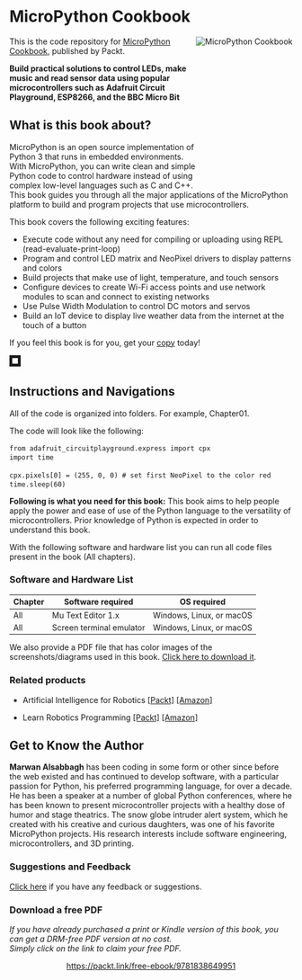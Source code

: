 # MicroPython Cookbook

<a href="https://www.packtpub.com/in/application-development/micropython-cookbook?utm_source=github&utm_medium=repository&utm_campaign=9781838649951 "><img src="https://www.packtpub.com/media/catalog/product/cache/e4d64343b1bc593f1c5348fe05efa4a6/1/2/1234_b13911.png" alt="MicroPython Cookbook" height="256px" align="right"></a>

This is the code repository for [MicroPython Cookbook](https://www.packtpub.com/in/application-development/micropython-cookbook?utm_source=github&utm_medium=repository&utm_campaign=), published by Packt.

**Build practical solutions to control LEDs, make music and read sensor data using popular microcontrollers such as Adafruit Circuit Playground, ESP8266, and the BBC Micro Bit**

## What is this book about?
MicroPython is an open source implementation of Python 3 that runs in embedded environments. With MicroPython, you can write clean and simple Python code to control hardware instead of using complex low-level languages such as C and C++. This book guides you through all the major applications of the MicroPython platform to build and program projects that use microcontrollers.

This book covers the following exciting features:
* Execute code without any need for compiling or uploading using REPL (read-evaluate-print-loop)
* Program and control LED matrix and NeoPixel drivers to display patterns and colors
* Build projects that make use of light, temperature, and touch sensors
* Configure devices to create Wi-Fi access points and use network modules to scan and connect to existing networks
* Use Pulse Width Modulation to control DC motors and servos
* Build an IoT device to display live weather data from the internet at the touch of a button

If you feel this book is for you, get your [copy](https://www.amazon.com/dp/1838649956) today!

<a href="https://www.packtpub.com/?utm_source=github&utm_medium=banner&utm_campaign=GitHubBanner"><img src="https://raw.githubusercontent.com/PacktPublishing/GitHub/master/GitHub.png" 
alt="https://www.packtpub.com/" border="5" /></a>

## Instructions and Navigations
All of the code is organized into folders. For example, Chapter01.

The code will look like the following:
```
from adafruit_circuitplayground.express import cpx
import time

cpx.pixels[0] = (255, 0, 0) # set first NeoPixel to the color red
time.sleep(60)
```

**Following is what you need for this book:**
This book aims to help people apply the power and ease of use of the Python language to the versatility of microcontrollers. Prior knowledge of Python is expected in order to understand this book.

With the following software and hardware list you can run all code files present in the book (All chapters).
### Software and Hardware List
| Chapter | Software required | OS required |
| -------- | ------------------------------------ | ----------------------------------- |
| All | Mu Text Editor 1.x | Windows, Linux, or macOS |
| All | Screen terminal emulator | Windows, Linux, or macOS |

We also provide a PDF file that has color images of the screenshots/diagrams used in this book. [Click here to download it](https://www.packtpub.com/sites/default/files/downloads/9781838649951_ColorImages.pdf).

### Related products
* Artificial Intelligence for Robotics [[Packt]](https://www.packtpub.com/in/hardware-and-creative/artificial-intelligence-robotics?utm_source=github&utm_medium=repository&utm_campaign=) [[Amazon]](https://www.amazon.com/dp/1788835441)

* Learn Robotics Programming [[Packt]](https://www.packtpub.com/hardware-and-creative/learn-robotics-programming?utm_source=github&utm_medium=repository&utm_campaign=) [[Amazon]](https://www.amazon.com/dp/1789340748)

## Get to Know the Author
**Marwan Alsabbagh**
has been coding in some form or other since before the web existed and has continued to develop software, with a particular passion for Python, his preferred programming language, for over a decade. He has been a speaker at a number of global Python conferences, where he has been known to present microcontroller projects with a healthy dose of humor and stage theatrics. The snow globe intruder alert system, which he created with his creative and curious daughters, was one of his favorite MicroPython projects. His research interests include software engineering, microcontrollers, and 3D printing.

### Suggestions and Feedback
[Click here](https://docs.google.com/forms/d/e/1FAIpQLSdy7dATC6QmEL81FIUuymZ0Wy9vH1jHkvpY57OiMeKGqib_Ow/viewform) if you have any feedback or suggestions.
### Download a free PDF

 <i>If you have already purchased a print or Kindle version of this book, you can get a DRM-free PDF version at no cost.<br>Simply click on the link to claim your free PDF.</i>
<p align="center"> <a href="https://packt.link/free-ebook/9781838649951">https://packt.link/free-ebook/9781838649951 </a> </p>